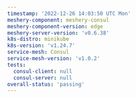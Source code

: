 ```yaml
---
timestamp: '2022-12-26 14:03:50 UTC Mon'
meshery-component: meshery-consul
meshery-component-version: edge
meshery-server-version: 'v0.6.38'
k8s-distro: minikube
k8s-version: 'v1.24.7'
service-mesh: Consul
service-mesh-version: 'v1.0.2'
tests:
  consul-client: null
  consul-server: null
overall-status: 'passing'
---
```


